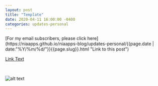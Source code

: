 ```yaml
---
layout: post
title: "Template"
date: 2020-04-11 16:00:00 -0400
categories: updates-personal
---
```

<!-- Need to copy/paste to each post: Don't forget to change updates-personal or updates-coding-->
<div class="feed" markdown="1">
 [For my email subscribers, please click here](https://niaapps.github.io/niaapps-blog/updates-personal/{{page.date | date:"%Y/%m/%d/"}}{{page.slug}}.html "Link to this post")
</div>


<!-- Link example (opens new tab) -->
<a href="" target="blank" title="">Link Text</a>

<!-- Indent -->
&nbsp;&nbsp;&nbsp; 

<!-- ex img w/ directory to root and discourage download pop up -->
<div class="thumbnail">
  <img id="img-id" src="/../../images/img-title.jpg" alt="alt text" onContextMenu="alert('Please don\'t download this photo!');return false;">
  </a>
  
</div>